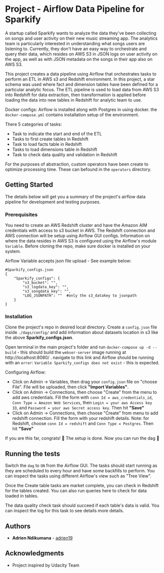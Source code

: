 # Project - Airflow Data Pipeline for Sparkify

A startup called Sparkify wants to analyze the data they've been collecting on songs and user activity on their new music streaming app. The analytics team is particularly interested in understanding what songs users are listening to. Currently, they don't have an easy way to orchestrate and query their data, which resides on AWS S3 in JSON logs on user activity on the app, as well as with JSON metadata on the songs in their app also on AWS S3.

This project creates a data pipeline using Airflow that orchestrates tasks to perform an ETL in AWS s3 and Redshift environment. In this project, a star schema was used where fact and dimension tables have been defined for a particular analytic focus. The ETL pipeline is used to load data from AWS S3 into Redshift for data extraction, then transformation is applied before loading the data into new tables in Redshift for analytic team to use.

Docker configs: Airflow is installed along with Postgres in using docker. the `docker-compose.yml` contains installation setup of the environment.

There 5 categories of tasks:
* Task to indicate the start and end of the ETL
* Tasks to first create tables in Redshift
* Task to load facts table in Redshift
* Tasks to load dimensions table in Redshift
* Task to check data quality and validation in Redshift

For the purposes of abstraction, custom operators have been create to optimize processing time. These can befound in the `operators` directory.

## Getting Started

The details below will get you a summary of the project's airflow data pipeline for development and testing purposes.

### Prerequisites

You need to create an AWS Redshift cluster and have the Amazon AIM credentials with access to s3 bucket in AWS. The Redshift connection and AWS connection will be setup using Airflow GUI configs. Information on where the data resides in AWS S3 is configured using the Airflow's module `Variable`. Before cloning the repo, make sure docker is installed on your system.

Airflow Variable accepts json file upload - See example below:
```
#Sparkify_configs.json
{
	"Sparkify_configs": {
		"s3_bucket": "",
		"s3_logdata_key": "",
		"s3_songdata_key": "",
		"LOG_JSONPATH": ""  #only the s3_datakey to jsonpath
	}
}
```

### Installation

Clone the project's repo in desired local directory. Create a `config.json` file inside `./dags/config/` and add information about datasets location in s3 like the above **Sparkify_configs.json**.

Open terminal in the main project's folder and run `docker-compose up -d --build` - this should build the `webser-server` image running at http://localhost:8080/ . navigate to this link and Airflow should be running with an `error`: `Variable Sparkify_configs does not exist` - this is expected.

Configuring Airflow:
* Click on Admin -> Variables, then drag your `config.json` file on "choose File". File will be uploaded, then click **"Import Variables"**.
* Click on Admin -> Connections, then choose "Create" from the menu to add aws credentials. Fill the form with `conn Id = aws_credentials_id`, `Conn Type = Amazon Web Services`, then `Login = your aws Access key ID`, and `Password = your aws Secret access key`. Then hit **"Save"**
* Click on Admin -> Connections, then choose "Create" from menu to add redshift connection. Fill the form with your redshift details. Note: for Redshift, choose  `conn Id = redshift` and `Conn Type = Postgres`. Then hit **"Save"**

If you are this far, congrats! :tada: The setup is done. Now you can run the dag :clap:

## Running the tests

Switch the `dag` to `ON` from the Airflow GUI. The tasks should start running as they are scheduled to every hour and have some backfills to perform. You can inspect the tasks using different Airflow's view such as "Tree View".

Once the Create table tasks are market complete, you can check in Redshift for the tables created. You can also run queries here to check for data loaded in tables.

The data quality check task should succeed if each table's data is valid. You can inspect the log for this task to see details more details.


## Authors

* **Adrien Ndikumana** - [adrien19](https://github.com/adrien19)


## Acknowledgments

* Project inspired by Udacity Team
